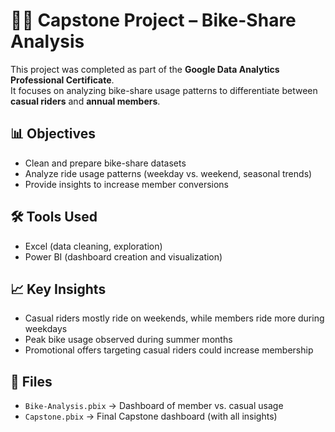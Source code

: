 # 🚴‍♀️ Capstone Project – Bike-Share Analysis  

This project was completed as part of the **Google Data Analytics Professional Certificate**.  
It focuses on analyzing bike-share usage patterns to differentiate between **casual riders** and **annual members**.  

## 📊 Objectives  
- Clean and prepare bike-share datasets  
- Analyze ride usage patterns (weekday vs. weekend, seasonal trends)  
- Provide insights to increase member conversions  

## 🛠️ Tools Used  
- Excel (data cleaning, exploration)  
- Power BI (dashboard creation and visualization)  

## 📈 Key Insights  
- Casual riders mostly ride on weekends, while members ride more during weekdays  
- Peak bike usage observed during summer months  
- Promotional offers targeting casual riders could increase membership  

## 📂 Files  
- `Bike-Analysis.pbix` → Dashboard of member vs. casual usage  
- `Capstone.pbix` → Final Capstone dashboard (with all insights)  
